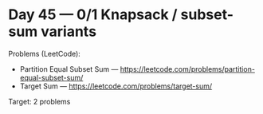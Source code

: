 # Day 45 — 0/1 Knapsack / subset-sum variants

Problems (LeetCode):
- Partition Equal Subset Sum — https://leetcode.com/problems/partition-equal-subset-sum/
- Target Sum — https://leetcode.com/problems/target-sum/

Target: 2 problems
